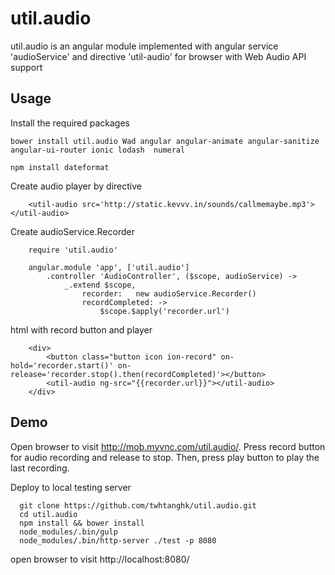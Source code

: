 # util.audio
util.audio is an angular module implemented with angular service 'audioService' and directive 'util-audio' for browser with Web Audio API support 

## Usage
Install the required packages
```
bower install util.audio Wad angular angular-animate angular-sanitize angular-ui-router ionic lodash  numeral

npm install dateformat
```

Create audio player by directive 
```
	<util-audio src='http://static.kevvv.in/sounds/callmemaybe.mp3'></util-audio>
```

Create audioService.Recorder
```
	require 'util.audio'
	
	angular.module 'app', ['util.audio']
		.controller 'AudioController', ($scope, audioService) ->
			_.extend $scope,
				recorder:	new audioService.Recorder()
				recordCompleted: ->
					$scope.$apply('recorder.url')
```

html with record button and player
```
	<div>
		<button class="button icon ion-record" on-hold='recorder.start()' on-release='recorder.stop().then(recordCompleted)'></button>
		<util-audio ng-src="{{recorder.url}}"></util-audio>
	</div>
```

## Demo
Open browser to visit http://mob.myvnc.com/util.audio/. Press record button for audio recording and release to stop. Then, press play button to play the last recording.

Deploy to local testing server
```
  git clone https://github.com/twhtanghk/util.audio.git
  cd util.audio
  npm install && bower install
  node_modules/.bin/gulp
  node_modules/.bin/http-server ./test -p 8080
```
open browser to visit http://localhost:8080/